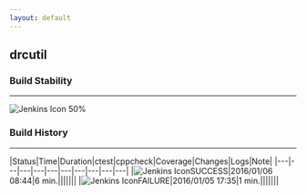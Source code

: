 ```yaml
---
layout: default
---
```

## drcutil
### Build Stability
___
![Jenkins Icon](http://jenkinshrg.github.io/images/48x48/health-40to59.png)
50%
  
### Build History
___
|Status|Time|Duration|<span class='badge'>ctest</span>|<span class='badge'>cppcheck</span>|Coverage|Changes|Logs|Note|
|---|---|---|---|---|---|---|---|---|---|
|![Jenkins Icon](http://jenkinshrg.github.io/images/24x24/blue.png)SUCCESS|2016/01/06 08:44|6 min.|||||||
|![Jenkins Icon](http://jenkinshrg.github.io/images/24x24/red.png)FAILURE|2016/01/05 17:35|1 min.|||||||
